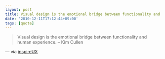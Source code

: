 ```yaml
---
layout: post
title: Visual design is the emotional bridge between functionality and human experience
date: '2010-12-11T17:12:44+09:00'
tags: [quote]
---
```

> Visual design is the emotional bridge between functionality and human experience.  – Kim Cullen

— via [inspireUX](http://www.inspireux.com/2010/10/16/visual-design-emotional-bridge-between-functionality-human-experience/)
